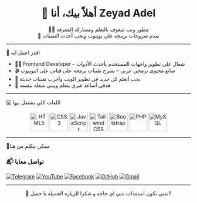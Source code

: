 <h1 align="center">👋 أهلاً بيك، أنا Zeyad Adel</h1>
<p align="center">
  🧑‍💻 مطور ويب شغوف بالتعلم ومشاركة المعرفة  
  <br/>
  🎥 بقدم شروحات برمجة على يوتيوب وبحب أحدث التقنيات
</p>

---

 🚀 اقدر اعمل ايه 

- 👨‍💻 Frontend Developer – شغال على تطوير واجهات المستخدم بأحدث الأدوات  
- 🎬 صانع محتوى برمجي عربي – بشرح تقنيات برمجة على قناتي على اليوتيوب  
- 🔄 بحب أتعلم كل جديد في تطوير الويب وأجرب تقنيات حديثة  
- 🧠 هدفي أساعد غيري يتعلم ويبني شغله بنفسه  

---
 💻 اللغات اللي بشتغل بيها

<p align="center">
  <img src="https://cdn.simpleicons.org/html5/E34F26" alt="HTML5" width="50" height="50" />
  <img src="https://cdn.simpleicons.org/css3/1572B6" alt="CSS3" width="50" height="50" />
  <img src="https://cdn.simpleicons.org/javascript/F7DF1E" alt="JavaScript" width="50" height="50" />
  <img src="https://cdn.simpleicons.org/tailwindcss/38B2AC" alt="Tailwind CSS" width="50" height="50" />
  <img src="https://cdn.simpleicons.org/bootstrap/7952B3" alt="Bootstrap" width="50" height="50" />
  <img src="https://cdn.simpleicons.org/php/777BB4" alt="PHP" width="50" height="50" />
  <img src="https://cdn.simpleicons.org/mysql/4479A1" alt="MySQL" width="50" height="50" />
</p>


---

🔗ممكن نتكلم من هنا

### 📬 تواصل معايا

[![Telegram](https://img.shields.io/badge/-Telegram-2CA5E0?style=for-the-badge&logo=telegram&logoColor=white)](https://t.me/Arab-Coding)
[![YouTube](https://img.shields.io/badge/-YouTube-FF0000?style=for-the-badge&logo=youtube&logoColor=white)]([https://youtube.com/@YourChannel](https://www.youtube.com/@Arab-Coding))
[![Facebook](https://img.shields.io/badge/-Facebook-1877F2?style=for-the-badge&logo=facebook&logoColor=white)]([https://facebook.com/YourUsername](https://www.facebook.com/zeyad.adel.omar?locale=ar_AR))
[![GitHub](https://img.shields.io/badge/-GitHub-181717?style=for-the-badge&logo=github&logoColor=white)]([https://github.com/YourUsername](https://github.com/Arab-Coding-YT))
[![Gmail](https://img.shields.io/badge/-Gmail-D14836?style=for-the-badge&logo=gmail&logoColor=white)](za8398866@gmail.com@gmail.com)


---

<p align="center">
  🙌 اتمني تكون استفدات مني اي حاجه و شكرا للزياره الجميله يا جميل!  
  <br/>

</p>
